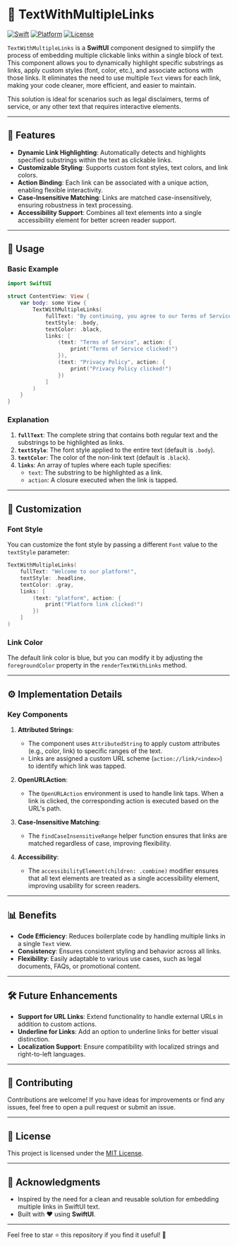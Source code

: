 # 📝 TextWithMultipleLinks

[![Swift](https://img.shields.io/badge/Swift-5.9-orange)](https://swift.org)
[![Platform](https://img.shields.io/badge/Platform-iOS-blue)](https://developer.apple.com/ios)
[![License](https://img.shields.io/badge/License-MIT-green)](LICENSE)

`TextWithMultipleLinks` is a **SwiftUI** component designed to simplify the process of embedding multiple clickable links within a single block of text. This component allows you to dynamically highlight specific substrings as links, apply custom styles (font, color, etc.), and associate actions with those links. It eliminates the need to use multiple `Text` views for each link, making your code cleaner, more efficient, and easier to maintain.

This solution is ideal for scenarios such as legal disclaimers, terms of service, or any other text that requires interactive elements.

---

## 🌟 Features

- **Dynamic Link Highlighting**: Automatically detects and highlights specified substrings within the text as clickable links.
- **Customizable Styling**: Supports custom font styles, text colors, and link colors.
- **Action Binding**: Each link can be associated with a unique action, enabling flexible interactivity.
- **Case-Insensitive Matching**: Links are matched case-insensitively, ensuring robustness in text processing.
- **Accessibility Support**: Combines all text elements into a single accessibility element for better screen reader support.

---

## 🚀 Usage

### Basic Example

```swift
import SwiftUI

struct ContentView: View {
    var body: some View {
        TextWithMultipleLinks(
            fullText: "By continuing, you agree to our Terms of Service and Privacy Policy.",
            textStyle: .body,
            textColor: .black,
            links: [
                (text: "Terms of Service", action: {
                    print("Terms of Service clicked!")
                }),
                (text: "Privacy Policy", action: {
                    print("Privacy Policy clicked!")
                })
            ]
        )
    }
}
```

### Explanation

1. **`fullText`**: The complete string that contains both regular text and the substrings to be highlighted as links.
2. **`textStyle`**: The font style applied to the entire text (default is `.body`).
3. **`textColor`**: The color of the non-link text (default is `.black`).
4. **`links`**: An array of tuples where each tuple specifies:
   - `text`: The substring to be highlighted as a link.
   - `action`: A closure executed when the link is tapped.

---

## 🎨 Customization

### Font Style

You can customize the font style by passing a different `Font` value to the `textStyle` parameter:

```swift
TextWithMultipleLinks(
    fullText: "Welcome to our platform!",
    textStyle: .headline,
    textColor: .gray,
    links: [
        (text: "platform", action: {
            print("Platform link clicked!")
        })
    ]
)
```

### Link Color

The default link color is blue, but you can modify it by adjusting the `foregroundColor` property in the `renderTextWithLinks` method.

---

## ⚙️ Implementation Details

### Key Components

1. **Attributed Strings**:
   - The component uses `AttributedString` to apply custom attributes (e.g., color, link) to specific ranges of the text.
   - Links are assigned a custom URL scheme (`action://link/<index>`) to identify which link was tapped.

2. **OpenURLAction**:
   - The `OpenURLAction` environment is used to handle link taps. When a link is clicked, the corresponding action is executed based on the URL's path.

3. **Case-Insensitive Matching**:
   - The `findCaseInsensitiveRange` helper function ensures that links are matched regardless of case, improving flexibility.

4. **Accessibility**:
   - The `accessibilityElement(children: .combine)` modifier ensures that all text elements are treated as a single accessibility element, improving usability for screen readers.

---

## 📊 Benefits

- **Code Efficiency**: Reduces boilerplate code by handling multiple links in a single `Text` view.
- **Consistency**: Ensures consistent styling and behavior across all links.
- **Flexibility**: Easily adaptable to various use cases, such as legal documents, FAQs, or promotional content.

---

## 🛠 Future Enhancements

- **Support for URL Links**: Extend functionality to handle external URLs in addition to custom actions.
- **Underline for Links**: Add an option to underline links for better visual distinction.
- **Localization Support**: Ensure compatibility with localized strings and right-to-left languages.

---

## 🤝 Contributing

Contributions are welcome! If you have ideas for improvements or find any issues, feel free to open a pull request or submit an issue.

---

## 📄 License

This project is licensed under the [MIT License](LICENSE).

---

## 📢 Acknowledgments

- Inspired by the need for a clean and reusable solution for embedding multiple links in SwiftUI text.
- Built with ❤️ using **SwiftUI**.

---

Feel free to star ⭐ this repository if you find it useful! 🚀
